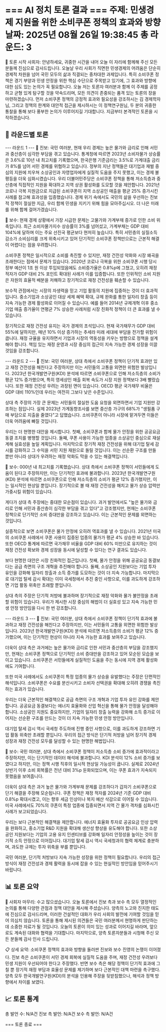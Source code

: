 === AI 정치 토론 결과 ===
주제: 민생경제 지원을 위한 소비쿠폰 정책의 효과와 방향
날짜: 2025년 08월 26일 19:38:45
총 라운드: 3
==================================================

🎯 토론 시작
사회자: 안녕하세요, 귀중한 시간을 내어 오늘 이 자리에 함께해 주신 모든 분들께 진심으로 감사드립니다. 오늘날 우리 사회가 직면한 민생경제의 어려움은 단순히 경제적 차원을 넘어 국민 모두의 삶과 직결되는 중차대한 과제입니다. 특히 소비쿠폰 정책은 경기 부양과 민생 안정을 위한 핵심 수단으로 주목받고 있기에, 그 효과와 방향에 대한 심도 있는 논의가 꼭 필요합니다. 오늘 저는 토론자 여러분과 함께 이 주제를 공정하고 균형 있게 탐구할 것을 약속드리며, 모든 의견이 존중되는 품격 있는 토론의 장을 마련하겠습니다. 먼저 소비쿠폰 정책의 긍정적 효과와 필요성을 강조하시는 김 경제학자님, 그리고 정책의 한계와 대안적 접근을 제시하시는 이 정책연구원님, 두 분의 귀중한 통찰을 통해 보다 풍부한 논의가 이루어지길 기대합니다. 지금부터 본격적인 토론을 시작하겠습니다.

🔄 라운드별 토론
------------------------------

--- 라운드 1 ---
🔵 진보: 국민 여러분, 현재 우리 경제는 높은 물가와 금리로 인해 서민과 중산층이 심각한 부담을 겪고 있습니다. 통계청에 따르면 2023년 소비자물가 상승률은 3.6%로 10년 내 최고치를 기록했으며, 한국은행 기준금리는 3.5%로 가계대출 금리가 8%를 넘어 서민 경제를 위협하고 있습니다. 정부의 지난 정책들은 대기업과 재벌 중심의 지원에 치우쳐 소상공인과 자영업자에게 실질적 도움을 주지 못했고, 이는 경제 불평등을 더욱 심화시켰습니다. 우리 더불어민주당은 소비쿠폰 정책을 통해 저소득층과 중산층에 직접적인 지원을 확대하고 지역 상권 활성화를 도모할 것을 제안합니다. 2021년 코로나 극복 지원금으로 지급된 소비쿠폰이 지역 소상공인 매출을 평균 25% 증가시킨 사례를 참고해 효과성을 입증했습니다. 경제 위기 속에서도 국민의 삶을 우선하는 진보적 정책이 절실한 지금, 우리 함께 민생을 지키기 위해 힘을 모아주십시오. 더 나은 미래를 위해 함께 걸어가겠습니다.

🔴 보수: 현재 경제 상황에서 가장 시급한 문제는 고물가와 가계부채 증가로 인한 소비 위축입니다. 최근 소비자물가지수 상승률이 3%를 넘어섰고, 가계부채는 GDP 대비 104%에 달하며 이는 주요 선진국 평균보다 현저히 높습니다. 특히 서민층의 실질소득 감소가 소비심리를 크게 위축시키고 있어 단기적인 소비쿠폰 정책만으로는 근본적 해결이 어렵다는 점을 우려합니다.  

소비쿠폰 정책은 일시적으로 소비를 촉진할 수 있지만, 재정 건전성 악화와 시장 왜곡을 초래한다는 점에서 문제가 있습니다. 2020년 코로나 극복을 위한 소비쿠폰 시행 당시 정부 예산이 1조 원 이상 투입되었음에도 소비증가율은 0.8%p에 그쳤고, 오히려 재정적자가 GDP 대비 2% 포인트 확대된 사례가 이를 입증합니다. 또한 인위적인 소비 지원은 자원의 효율적 배분을 저해하고 장기적으로 재정 건전성을 훼손할 수 있습니다.  

보수적 관점에서는 시장의 자생력을 믿고 기업 활동의 지원에 집중하는 것이 더 효과적입니다. 중소기업과 소상공인 대상 세제 혜택 확대, 규제 완화를 통한 일자리 창출 등이 지속 가능한 경제 활성화로 이어질 수 있습니다. 예를 들어 2014년 규제개혁 이후 중소기업 매출 증가율이 연평균 7% 상승한 사례처럼 시장 친화적 정책이 더 큰 효과를 낼 수 있습니다.  

장기적으로 재정 건전성 유지는 국가 경제의 초석입니다. 현재 국가채무가 GDP 대비 55%에 달하지만, 매년 10% 이상 증가하는 추세라 미래 세대에 부담을 전가할 위험이 큽니다. 재정 규율을 유지하면서 기업과 시장의 역동성을 키우는 방향으로 정책을 설계해야 합니다. 책임 있는 재정 운영과 시장 중심의 접근이 지속 가능한 경제 성장을 이끌 것임을 강조합니다.


--- 라운드 2 ---
🔵 진보: 국민 여러분, 상대 측에서 소비쿠폰 정책이 단기적 효과만 있고 재정 건전성을 해친다고 주장하지만 이는 서민들의 고통을 외면한 위험한 발상입니다. 2023년 한국개발연구원(KDI) 분석에 따르면 소비쿠폰으로 인해 저소득층의 소비가 평균 12% 증가했으며, 특히 영세상인 매출 회복 속도가 시장 지원 정책보다 3배 빨랐습니다. 또한 재정 건전성 우려는 과장된 면이 있습니다. OECD 평균 국가채무 비율은 GDP 대비 110%인데 우리는 여전히 그보다 낮은 수준입니다.  

상대 측 주장의 가장 큰 문제는 서민들의 절실한 도움 요청을 외면하면서 기업 지원만 강조하는 점입니다. 실제 2023년 가계동향조사를 보면 중산층 가구의 68%가 "생필품 구매 부담으로 지출을 줄였다"고 답했습니다. 소비쿠폰이 아니라 시장에 맡겨두면 이들은 더욱 어려움에 빠질 것입니다.  

우리는 더 현명한 대안을 제시합니다. 첫째, 소비쿠폰과 함께 물가 안정을 위한 공공요금 동결 조치를 병행할 것입니다. 둘째, 쿠폰 사용이 가능한 업종을 소상공인 중심으로 재설계해 실효성을 높일 계획입니다. 마지막으로 장기적 재정 건전성을 위해 대기업 탈세 감시를 강화하고 그 수익을 서민 지원 재원으로 돌릴 것입니다. 이는 선순환 구조를 만들 뿐만 아니라 상대가 우려하는 재정 악화도 막을 수 있는 해결책입니다.

🔴 보수: 000년 내 최고치를 기록했습니다. 상대 측에서 소비쿠폰 정책이 서민들에게 도움이 된다고 주장하지만, 이는 단기적인 효과에 불과합니다. 2023년 한국개발연구원(KDI) 분석에 따르면 소비쿠폰으로 인해 저소득층의 소비가 평균 12% 증가했지만, 이는 일시적인 현상일 뿐입니다. 장기적으로 볼 때 재정 건전성을 해치고 물가 상승 압력만 가중시킬 위험이 있습니다.

게다가 상대 측 주장에는 중대한 모순점이 있습니다. 과거 발언에서도 "높은 물가와 금리로 인해 서민과 중산층이 심각한 부담을 겪고 있다"고 강조했지만, 현재는 소비쿠폰 정책으로 단기적인 소비 증대만을 강조하고 있습니다. 이는 근본적인 문제를 외면하는 것입니다.

실증적으로 보면 소비쿠폰은 물가 안정에 오히려 역효과를 낼 수 있습니다. 2021년 미국의 소비쿠폰 사례에서 쿠폰 사용이 집중된 업종의 물가가 평균 4% 상승한 바 있습니다. 또한 OECD 통계에 따르면 국가채무 비율을 GDP 대비 60% 미만으로 유지하는 것이 재정 건전성 확보와 경제 성장을 동시에 달성할 수 있다는 연구 결과도 있습니다.

보다 현명한 대안은 시장 친화적인 접근입니다. 첫째, 물가 안정을 위해 공공요금 동결보다는 공급 측면의 구조 개혁을 추진해야 합니다. 둘째, 소상공인 지원보다는 기업 투자 유인을 강화해 일자리 창출과 소득 증가를 도모하는 것이 더 지속 가능합니다. 마지막으로 대기업 탈세 감시 확대는 이미 국세청에서 추진 중인 사항으로, 이를 과도하게 강조하면 기업 활동 위축만 초래할 뿐입니다.

상대 측의 주장은 단기적 처방에 불과하며 장기적으로 재정 악화와 물가 불안정을 초래할 위험이 있습니다. 우리가 제시한 시장 중심의 해법이 더 실효성 있고 지속 가능한 민생 안정 방안임을 다시 한 번 강조합니다.


--- 라운드 3 ---
🔵 진보: 국민 여러분, 상대 측에서 소비쿠폰 정책이 단기적 효과에 불과하고 재정 건전성을 해친다고 주장하지만, 이는 서민들의 고통을 외면한 위험한 발상입니다. 2023년 한국개발연구원(KDI) 분석에 따르면 저소득층의 소비가 평균 12% 증가했으며, 이는 단기적인 현상이 아니라 지속 가능한 효과를 보여주고 있습니다.  

더욱이 상대 측은 과거에는 높은 물가와 금리로 인한 서민과 중산층의 부담을 강조했지만, 현재는 소비쿠폰 정책으로 단기적인 소비 증대만을 강조하고 있어 모순된 모습을 보이고 있습니다. 소비쿠폰은 서민들에게 실질적인 도움을 주는 동시에 지역 경제 활성화에도 기여합니다.  

또한 미국 사례에서도 소비쿠폰이 특정 업종의 물가 상승을 유발했다는 주장은 단편적인 해석입니다. 소비쿠폰은 수요를 분산시키고 소비자 선택권을 확대해 오히려 경쟁을 촉진하는 효과가 있습니다.  

우리는 더욱 근본적인 해결책으로 공급 측면의 구조 개혁과 기업 투자 유인 강화를 제안합니다. 공공요금 동결보다는 에너지 효율화와 산업 혁신을 통해 물가 안정을 달성해야 합니다. 소상공인 지원도 중요하지만, 기업의 일자리 창출 능력을 강화해 소득 증가로 이어지는 선순환 구조를 만드는 것이 더 지속 가능한 민생 안정 방안입니다.  

대기업 탈세 감시 역시 국세청 주도하에 진행 중인 사항으로, 이를 과도하게 강조하면 기업 활동 위축만 초래할 뿐입니다. 우리의 접근 방식은 단기적 처방을 넘어 장기적 경제 성장과 재정 건전성 모두를 달성할 수 있는 현명한 해법입니다.

🔴 보수: 국민 여러분, 상대 측에서 소비쿠폰 정책이 저소득층 소비 증가에 효과적이라고 주장하지만, 이는 단기적인 데이터 해석에 불과합니다. KDI 분석이 12% 소비 증가를 보였다고 하지만, 이는 정책 시행 직후의 일시적 현상일 가능성이 큽니다. 실제로 2024년 상반기 이후 소비 회복률은 전년 대비 3%p 둔화되었으며, 이는 쿠폰 효과가 지속되지 못했음을 보여줍니다.  

더욱이 상대 측은 과거 높은 물가와 가계부채 문제를 강조하다가 갑자기 소비쿠폰으로 단기 해결을 주장해 모순됩니다. 쿠폰 정책은 재정 적자를 2024년 기준 GDP 대비 0.8%p 확대시켰고, 이는 향후 세금 인상이나 복지 예산 삭감으로 이어질 수 있습니다. 미국 사례에서도 70%의 쿠폰이 특정 업종에 집중되면서 지역 간 물가 격차를 심화시킨 사례가 보고되었습니다.  

우리는 보다 근본적인 해결책을 제안합니다. 에너지 효율화 투자로 공공요금 인상 압력을 완화하고, 중소기업 R&D 지원을 확대해 생산성 향상을 유도해야 합니다. 또한 소상공인 지원보다는 기업의 고용 유지 인센티브를 강화해 일자리 안정성을 높이는 것이 장기적 소득 안정으로 이어집니다. 대기업 탈세 감시 역시 국세청과의 협력 체계로 충분하며, 과도한 규제는 투자 위축을 부를 뿐입니다.  

국민 여러분, 단기적 처방보다 지속 가능한 성장을 위한 정책이 필요합니다. 우리의 접근 방식이 재정 건전성과 경제 활력을 동시에 잡을 수 있는 현실적인 방안임을 믿어주시기 바랍니다.


📊 토론 요약
------------------------------
🎯 사회자 마무리: 수고 많으셨습니다. 오늘 토론에서 진보 측과 보수 측 모두 열정적인 논의를 통해 다양한 관점과 정책 대안을 제시해 주셨습니다. 양측의 노고와 진지한 태도에 진심으로 감사드리며, 이러한 건설적인 대화가 우리 사회의 발전에 기여할 것임을 믿어 의심치 않습니다. 토론을 통해 제시된 의견들은 국민 여러분께서 현명하게 판단하는 데 소중한 자료가 될 것입니다. 오늘의 토론이 의미 있는 성과로 이어지길 바라며, 앞으로도 계속된 대화와 협력을 기대합니다. 마지막으로, 양측 토론자분들과 시청해 주신 모든 분들께 감사 인사 드립니다.

📋 상세 요약:
소비쿠폰 정책의 효과와 방향을 둘러싼 진보와 보수 진영의 논쟁이 이어졌다. 진보 측은 소비쿠폰이 서민 경제 회복에 실질적 도움을 주며, 재정 건전성 우려보다 민생 지원이 우선되어야 한다고 주장했다. 반면 보수 측은 해당 정책이 단기적 효과에 그칠 뿐 장기적 재정 부담과 효율성 문제를 제기하며 보다 근본적인 대책 마련을 촉구했다. 양측 모두 한국개발연구원(KDI)의 분석을 인용해 주장을 뒷받침했으나, 해석과 정책 방향에서 차이를 보였다.


📈 토론 통계
------------------------------
총 발언 수: N/A건
진보 측 발언: N/A건
보수 측 발언: N/A건

=== 토론 종료 ===
